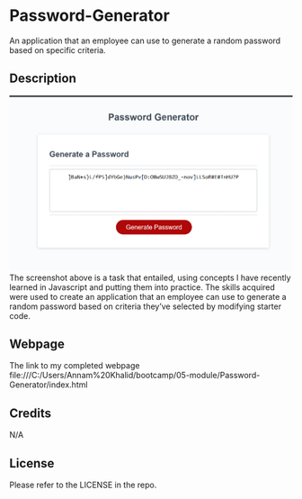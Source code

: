 # Password-Generator
An application that an employee can use to generate a random password based on specific criteria.

## Description
![Screenshot of functioning password generator](image-2.png)
The screenshot above is a task that entailed, using concepts I have recently learned in Javascript and putting them into practice. The skills acquired were used to create an application that an employee can use to generate a random password based on criteria they’ve selected by modifying starter code.


## Webpage

The link to my completed webpage file:///C:/Users/Annam%20Khalid/bootcamp/05-module/Password-Generator/index.html

## Credits

N/A

## License

Please refer to the LICENSE in the repo.
